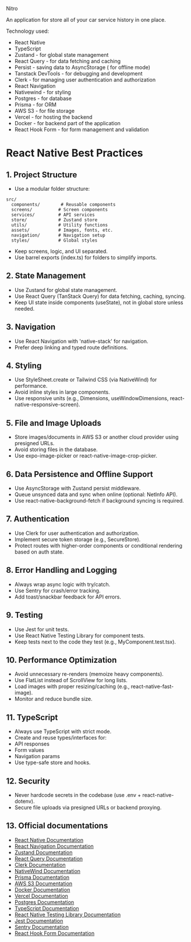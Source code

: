 Nitro

An application for store all of your car service history in one place.

Technology used:

- React Native
- TypeScript
- Zustand - for global state management
- React Query - for data fetching and caching
- Persist - saving data to AsyncStorage ( for offline mode)
- Tanstack DevTools - for debugging and development
- Clerk - for managing user authentication and authorization
- React Navigation
- Nativewind - for styling
- Postgres - for database
- Prisma - for ORM
- AWS S3 - for file storage
- Vercel - for hosting the backend
- Docker - for backend part of the application
- React Hook Form - for form management and validation

# React Native Best Practices

## 1. Project Structure

- Use a modular folder structure:

```
src/
  components/        # Reusable components
  screens/          # Screen components
  services/         # API services
  store/            # Zustand store
  utils/            # Utility functions
  assets/           # Images, fonts, etc.
  navigation/       # Navigation setup
  styles/           # Global styles
```

- Keep screens, logic, and UI separated.
- Use barrel exports (index.ts) for folders to simplify imports.

## 2. State Management

- Use Zustand for global state management.
- Use React Query (TanStack Query) for data fetching, caching, syncing.
- Keep UI state inside components (useState), not in global store unless needed.

## 3. Navigation

- Use React Navigation with 'native-stack' for navigation.
- Prefer deep linking and typed route definitions.

## 4. Styling

- Use StyleSheet.create or Tailwind CSS (via NativeWind) for performance.
- Avoid inline styles in large components.
- Use responsive units (e.g., Dimensions, useWindowDimensions, react-native-responsive-screen).

## 5. File and Image Uploads

- Store images/documents in AWS S3 or another cloud provider using presigned URLs.
- Avoid storing files in the database.
- Use expo-image-picker or react-native-image-crop-picker.

## 6. Data Persistence and Offline Support

- Use AsyncStorage with Zustand persist middleware.
- Queue unsynced data and sync when online (optional: NetInfo API).
- Use react-native-background-fetch if background syncing is required.

## 7. Authentication

- Use Clerk for user authentication and authorization.
- Implement secure token storage (e.g., SecureStore).
- Protect routes with higher-order components or conditional rendering based on auth state.

## 8. Error Handling and Logging

- Always wrap async logic with try/catch.
- Use Sentry for crash/error tracking.
- Add toast/snackbar feedback for API errors.

## 9. Testing

- Use Jest for unit tests.
- Use React Native Testing Library for component tests.
- Keep tests next to the code they test (e.g., MyComponent.test.tsx).

## 10. Performance Optimization

- Avoid unnecessary re-renders (memoize heavy components).
- Use FlatList instead of ScrollView for long lists.
- Load images with proper resizing/caching (e.g., react-native-fast-image).
- Monitor and reduce bundle size.

## 11. TypeScript

- Always use TypeScript with strict mode.
- Create and reuse types/interfaces for:
- API responses
- Form values
- Navigation params
- Use type-safe store and hooks.

## 12. Security

- Never hardcode secrets in the codebase (use .env + react-native-dotenv).
- Secure file uploads via presigned URLs or backend proxying.

## 13. Official documentations

- [React Native Documentation](https://reactnative.dev/docs/getting-started)
- [React Navigation Documentation](https://reactnavigation.org/docs/getting-started/)
- [Zustand Documentation](https://zustand.docs.pmnd.rs/getting-started/introduction)
- [React Query Documentation](https://tanstack.com/query/latest/docs/react/overview)
- [Clerk Documentation](https://clerk.com/docs)
- [NativeWind Documentation](https://www.nativewind.dev/)
- [Prisma Documentation](https://www.prisma.io/docs/)
- [AWS S3 Documentation](https://docs.aws.amazon.com/s3/index.html)
- [Docker Documentation](https://docs.docker.com/)
- [Vercel Documentation](https://vercel.com/docs)
- [Postgres Documentation](https://www.postgresql.org/docs/)
- [TypeScript Documentation](https://www.typescriptlang.org/docs/)
- [React Native Testing Library Documentation](https://callstack.github.io/react-native-testing-library/)
- [Jest Documentation](https://jestjs.io/docs/getting-started)
- [Sentry Documentation](https://docs.sentry.io/platforms/react-native/)
- [React Hook Form Documentation](https://react-hook-form.com/get-started/)
